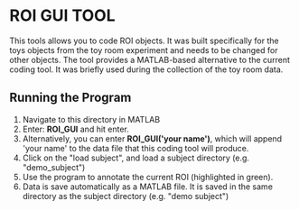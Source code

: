 # ROI GUI TOOL

This tools allows you to code ROI objects. It was built specifically for the toys objects from the toy room experiment and needs to be changed for other objects.
The tool provides a MATLAB-based alternative to the current coding tool. It was briefly used during the collection of the toy room data.

## Running the Program

1. Navigate to this directory in MATLAB
2. Enter: **ROI_GUI** and hit enter.
3. Alternatively, you can enter **ROI_GUI('your name')**, which will append 'your name' to the data file that this coding tool will produce.
4. Click on the "load subject", and load a subject directory (e.g. "demo_subject")
5. Use the program to annotate the current ROI (highlighted in green).
6. Data is save automatically as a MATLAB file. It is saved in the same directory as the subject directory (e.g. "demo subject")
